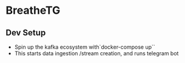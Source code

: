 # BreatheTG

## Dev Setup
* Spin up the kafka ecosystem with`docker-compose up``
* This starts data ingestion /stream creation, and runs telegram bot 
